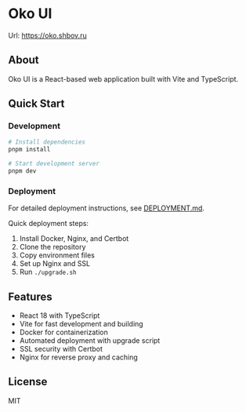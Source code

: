 # Oko UI

Url: https://oko.shbov.ru

## About

Oko UI is a React-based web application built with Vite and TypeScript.

## Quick Start

### Development

```bash
# Install dependencies
pnpm install

# Start development server
pnpm dev
```

### Deployment

For detailed deployment instructions, see [DEPLOYMENT.md](DEPLOYMENT.md).

Quick deployment steps:

1. Install Docker, Nginx, and Certbot
2. Clone the repository
3. Copy environment files
4. Set up Nginx and SSL
5. Run `./upgrade.sh`

## Features

- React 18 with TypeScript
- Vite for fast development and building
- Docker for containerization
- Automated deployment with upgrade script
- SSL security with Certbot
- Nginx for reverse proxy and caching

## License

MIT
